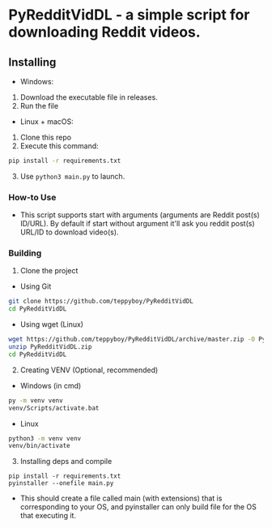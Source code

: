 # PyRedditVidDL - a simple script for downloading Reddit videos.
## Installing
- Windows:
1. Download the executable file in releases.
2. Run the file
- Linux + macOS:
1. Clone this repo
2. Execute this command:
```bash
pip install -r requirements.txt
```
3. Use `python3 main.py` to launch.
### How-to Use
- This script supports start with arguments (arguments are Reddit post(s) ID/URL). By default if start without argument it'll ask you reddit post(s) URL/ID to download video(s).
### Building
1. Clone the project
- Using Git
```bash
git clone https://github.com/teppyboy/PyRedditVidDL
cd PyRedditVidDL
```
- Using wget (Linux)
```bash
wget https://github.com/teppyboy/PyRedditVidDL/archive/master.zip -O PyRedditVidDL.zip
unzip PyRedditVidDL.zip
cd PyRedditVidDL
```
2. Creating VENV (Optional, recommended)
- Windows (in cmd)
```bash
py -m venv venv
venv/Scripts/activate.bat
```
- Linux
```bash
python3 -m venv venv
venv/bin/activate
```
3. Installing deps and compile
```
pip install -r requirements.txt
pyinstaller --onefile main.py
```
- This should create a file called main (with extensions) that is corresponding to your OS, and pyinstaller can only build file for the OS that executing it.